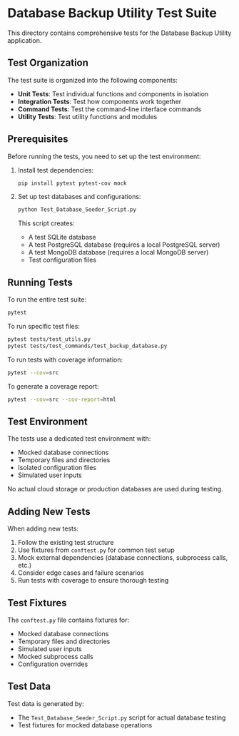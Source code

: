 # Database Backup Utility Test Suite

This directory contains comprehensive tests for the Database Backup Utility application.

## Test Organization

The test suite is organized into the following components:

- **Unit Tests**: Test individual functions and components in isolation
- **Integration Tests**: Test how components work together
- **Command Tests**: Test the command-line interface commands
- **Utility Tests**: Test utility functions and modules

## Prerequisites

Before running the tests, you need to set up the test environment:

1. Install test dependencies:
   ```bash
   pip install pytest pytest-cov mock
   ```

2. Set up test databases and configurations:
   ```bash
   python Test_Database_Seeder_Script.py
   ```
   
   This script creates:
   - A test SQLite database
   - A test PostgreSQL database (requires a local PostgreSQL server)
   - A test MongoDB database (requires a local MongoDB server)
   - Test configuration files

## Running Tests

To run the entire test suite:

```bash
pytest
```

To run specific test files:

```bash
pytest tests/test_utils.py
pytest tests/test_commands/test_backup_database.py
```

To run tests with coverage information:

```bash
pytest --cov=src
```

To generate a coverage report:

```bash
pytest --cov=src --cov-report=html
```

## Test Environment

The tests use a dedicated test environment with:

- Mocked database connections
- Temporary files and directories
- Isolated configuration files
- Simulated user inputs

No actual cloud storage or production databases are used during testing.

## Adding New Tests

When adding new tests:

1. Follow the existing test structure
2. Use fixtures from `conftest.py` for common test setup
3. Mock external dependencies (database connections, subprocess calls, etc.)
4. Consider edge cases and failure scenarios
5. Run tests with coverage to ensure thorough testing

## Test Fixtures

The `conftest.py` file contains fixtures for:

- Mocked database connections
- Temporary files and directories
- Simulated user inputs
- Mocked subprocess calls
- Configuration overrides

## Test Data

Test data is generated by:

- The `Test_Database_Seeder_Script.py` script for actual database testing
- Test fixtures for mocked database operations